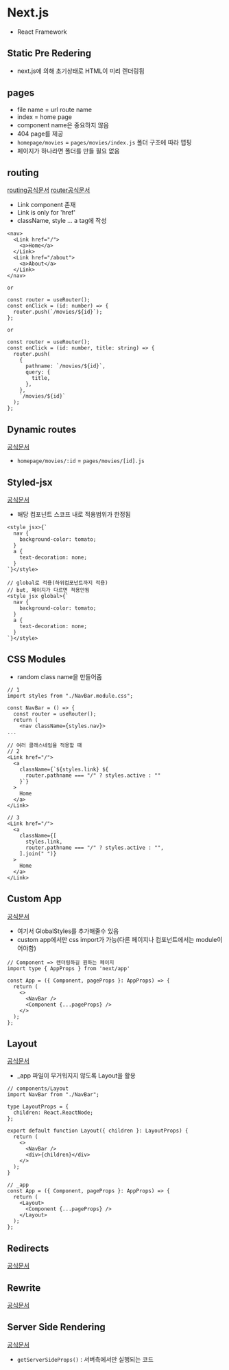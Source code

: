 # Next.js

- React Framework

## Static Pre Redering

- next.js에 의해 초기상태로 HTML이 미리 렌더링됨

## pages

- file name = url route name
- index = home page
- component name은 중요하지 않음
- 404 page를 제공
- `homepage/movies` = `pages/movies/index.js` 폴더 구조에 따라 맵핑
- 페이지가 하나라면 폴더를 만들 필요 없음

## routing

[routing공식문서](https://nextjs.org/docs/routing/introduction)
[router공식문서](https://nextjs.org/docs/api-reference/next/router)

- Link component 존재
- Link is only for 'href'
- className, style ... a tag에 작성

```
<nav>
  <Link href="/">
    <a>Home</a>
  </Link>
  <Link href="/about">
    <a>About</a>
  </Link>
</nav>

or

const router = useRouter();
const onClick = (id: number) => {
  router.push(`/movies/${id}`);
};

or

const router = useRouter();
const onClick = (id: number, title: string) => {
  router.push(
    {
      pathname: `/movies/${id}`,
      query: {
        title,
      },
    },
    `/movies/${id}`
  );
};
```

## Dynamic routes

[공식문서](https://nextjs.org/docs/routing/dynamic-routes)

- `homepage/movies/:id` = `pages/movies/[id].js`

## Styled-jsx

[공식문서](https://nextjs.org/docs/basic-features/built-in-css-support#css-in-js)

- 해당 컴포넌트 스코프 내로 적용범위가 한정됨

```
<style jsx>{`
  nav {
    background-color: tomato;
  }
  a {
    text-decoration: none;
  }
`}</style>

// global로 적용(하위컴포넌트까지 적용)
// but, 페이지가 다르면 적용안됨
<style jsx global>{`
  nav {
    background-color: tomato;
  }
  a {
    text-decoration: none;
  }
`}</style>
```

## CSS Modules

- random class name을 만들어줌

```
// 1
import styles from "./NavBar.module.css";

const NavBar = () => {
  const router = useRouter();
  return (
    <nav className={styles.nav}>
...

// 여러 클래스네임을 적용할 때
// 2
<Link href="/">
  <a
    className={`${styles.link} ${
      router.pathname === "/" ? styles.active : ""
    }`}
  >
    Home
  </a>
</Link>

// 3
<Link href="/">
  <a
    className={[
      styles.link,
      router.pathname === "/" ? styles.active : "",
    ].join(" ")}
  >
    Home
  </a>
</Link>
```

## Custom App

[공식문서](https://nextjs.org/docs/basic-features/typescript#custom-app)

- 여기서 GlobalStyles를 추가해줄수 있음
- custom app에서만 css import가 가능(다른 페이지나 컴포넌트에서는 module이어야함)

```
// Component => 렌더링하길 원하는 페이지
import type { AppProps } from 'next/app'

const App = ({ Component, pageProps }: AppProps) => {
  return (
    <>
      <NavBar />
      <Component {...pageProps} />
    </>
  );
};
```

## Layout

[공식문서](https://nextjs.org/docs/basic-features/layouts)

- \_app 파일이 무거워지지 않도록 Layout을 활용

```
// components/Layout
import NavBar from "./NavBar";

type LayoutProps = {
  children: React.ReactNode;
};

export default function Layout({ children }: LayoutProps) {
  return (
    <>
      <NavBar />
      <div>{children}</div>
    </>
  );
}

// _app
const App = ({ Component, pageProps }: AppProps) => {
  return (
    <Layout>
      <Component {...pageProps} />
    </Layout>
  );
};

```

## Redirects

[공식문서](https://nextjs.org/docs/api-reference/next.config.js/redirects)

## Rewrite

[공식문서](https://nextjs.org/docs/api-reference/next.config.js/rewrites)

## Server Side Rendering

[공식문서](https://nextjs.org/docs/api-reference/data-fetching/get-server-side-props#getserversideprops-with-typescript)

- `getServerSideProps()` : 서버측에서만 실행되는 코드
